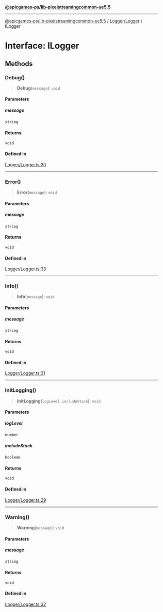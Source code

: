 [**@epicgames-ps/lib-pixelstreamingcommon-ue5.5**](../../../README.md)

***

[@epicgames-ps/lib-pixelstreamingcommon-ue5.5](../../../README.md) / [Logger/Logger](../README.md) / ILogger

# Interface: ILogger

## Methods

### Debug()

> **Debug**(`message`): `void`

#### Parameters

##### message

`string`

#### Returns

`void`

#### Defined in

[Logger/Logger.ts:30](https://github.com/mcottontensor/PixelStreamingInfrastructure/blob/80aa060d880a8c194a04b83f18bd1ee360ab20e1/Common/src/Logger/Logger.ts#L30)

***

### Error()

> **Error**(`message`): `void`

#### Parameters

##### message

`string`

#### Returns

`void`

#### Defined in

[Logger/Logger.ts:33](https://github.com/mcottontensor/PixelStreamingInfrastructure/blob/80aa060d880a8c194a04b83f18bd1ee360ab20e1/Common/src/Logger/Logger.ts#L33)

***

### Info()

> **Info**(`message`): `void`

#### Parameters

##### message

`string`

#### Returns

`void`

#### Defined in

[Logger/Logger.ts:31](https://github.com/mcottontensor/PixelStreamingInfrastructure/blob/80aa060d880a8c194a04b83f18bd1ee360ab20e1/Common/src/Logger/Logger.ts#L31)

***

### InitLogging()

> **InitLogging**(`logLevel`, `includeStack`): `void`

#### Parameters

##### logLevel

`number`

##### includeStack

`boolean`

#### Returns

`void`

#### Defined in

[Logger/Logger.ts:29](https://github.com/mcottontensor/PixelStreamingInfrastructure/blob/80aa060d880a8c194a04b83f18bd1ee360ab20e1/Common/src/Logger/Logger.ts#L29)

***

### Warning()

> **Warning**(`message`): `void`

#### Parameters

##### message

`string`

#### Returns

`void`

#### Defined in

[Logger/Logger.ts:32](https://github.com/mcottontensor/PixelStreamingInfrastructure/blob/80aa060d880a8c194a04b83f18bd1ee360ab20e1/Common/src/Logger/Logger.ts#L32)
